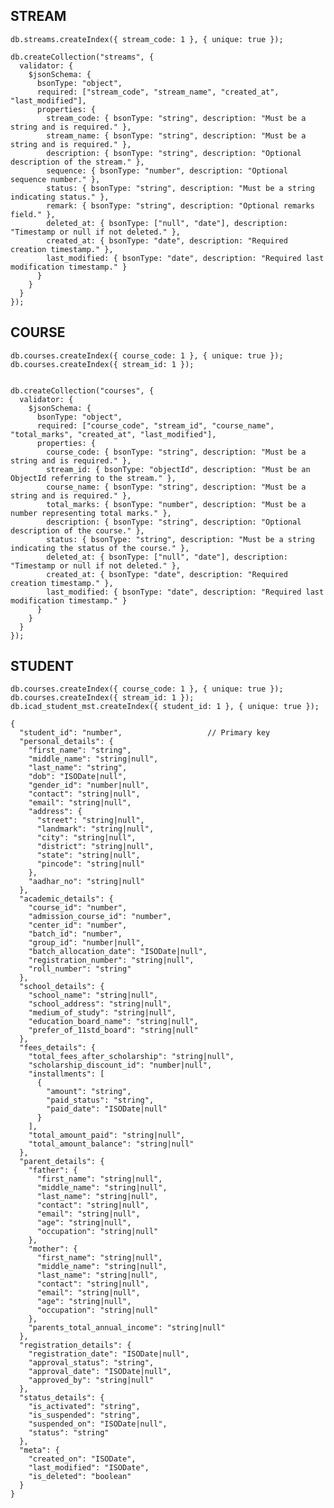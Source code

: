 ## STREAM
    db.streams.createIndex({ stream_code: 1 }, { unique: true });

    db.createCollection("streams", {
      validator: {
        $jsonSchema: {
          bsonType: "object",
          required: ["stream_code", "stream_name", "created_at", "last_modified"],
          properties: {
            stream_code: { bsonType: "string", description: "Must be a string and is required." },
            stream_name: { bsonType: "string", description: "Must be a string and is required." },
            description: { bsonType: "string", description: "Optional description of the stream." },
            sequence: { bsonType: "number", description: "Optional sequence number." },
            status: { bsonType: "string", description: "Must be a string indicating status." },
            remark: { bsonType: "string", description: "Optional remarks field." },
            deleted_at: { bsonType: ["null", "date"], description: "Timestamp or null if not deleted." },
            created_at: { bsonType: "date", description: "Required creation timestamp." },
            last_modified: { bsonType: "date", description: "Required last modification timestamp." }
          }
        }
      }
    });

## COURSE
    db.courses.createIndex({ course_code: 1 }, { unique: true });
    db.courses.createIndex({ stream_id: 1 });

    
    db.createCollection("courses", {
      validator: {
        $jsonSchema: {
          bsonType: "object",
          required: ["course_code", "stream_id", "course_name", "total_marks", "created_at", "last_modified"],
          properties: {
            course_code: { bsonType: "string", description: "Must be a string and is required." },
            stream_id: { bsonType: "objectId", description: "Must be an ObjectId referring to the stream." },
            course_name: { bsonType: "string", description: "Must be a string and is required." },
            total_marks: { bsonType: "number", description: "Must be a number representing total marks." },
            description: { bsonType: "string", description: "Optional description of the course." },
            status: { bsonType: "string", description: "Must be a string indicating the status of the course." },
            deleted_at: { bsonType: ["null", "date"], description: "Timestamp or null if not deleted." },
            created_at: { bsonType: "date", description: "Required creation timestamp." },
            last_modified: { bsonType: "date", description: "Required last modification timestamp." }
          }
        }
      }
    });

## STUDENT
    db.courses.createIndex({ course_code: 1 }, { unique: true });
    db.courses.createIndex({ stream_id: 1 });
    db.icad_student_mst.createIndex({ student_id: 1 }, { unique: true });

    {
      "student_id": "number",                   // Primary key
      "personal_details": {
        "first_name": "string",
        "middle_name": "string|null",
        "last_name": "string",
        "dob": "ISODate|null",
        "gender_id": "number|null",
        "contact": "string|null",
        "email": "string|null",
        "address": {
          "street": "string|null",
          "landmark": "string|null",
          "city": "string|null",
          "district": "string|null",
          "state": "string|null",
          "pincode": "string|null"
        },
        "aadhar_no": "string|null"
      },
      "academic_details": {
        "course_id": "number",
        "admission_course_id": "number",
        "center_id": "number",
        "batch_id": "number",
        "group_id": "number|null",
        "batch_allocation_date": "ISODate|null",
        "registration_number": "string|null",
        "roll_number": "string"
      },
      "school_details": {
        "school_name": "string|null",
        "school_address": "string|null",
        "medium_of_study": "string|null",
        "education_board_name": "string|null",
        "prefer_of_11std_board": "string|null"
      },
      "fees_details": {
        "total_fees_after_scholarship": "string|null",
        "scholarship_discount_id": "number|null",
        "installments": [
          {
            "amount": "string",
            "paid_status": "string",
            "paid_date": "ISODate|null"
          }
        ],
        "total_amount_paid": "string|null",
        "total_amount_balance": "string|null"
      },
      "parent_details": {
        "father": {
          "first_name": "string|null",
          "middle_name": "string|null",
          "last_name": "string|null",
          "contact": "string|null",
          "email": "string|null",
          "age": "string|null",
          "occupation": "string|null"
        },
        "mother": {
          "first_name": "string|null",
          "middle_name": "string|null",
          "last_name": "string|null",
          "contact": "string|null",
          "email": "string|null",
          "age": "string|null",
          "occupation": "string|null"
        },
        "parents_total_annual_income": "string|null"
      },
      "registration_details": {
        "registration_date": "ISODate|null",
        "approval_status": "string",
        "approval_date": "ISODate|null",
        "approved_by": "string|null"
      },
      "status_details": {
        "is_activated": "string",
        "is_suspended": "string",
        "suspended_on": "ISODate|null",
        "status": "string"
      },
      "meta": {
        "created_on": "ISODate",
        "last_modified": "ISODate",
        "is_deleted": "boolean"
      }
    }



